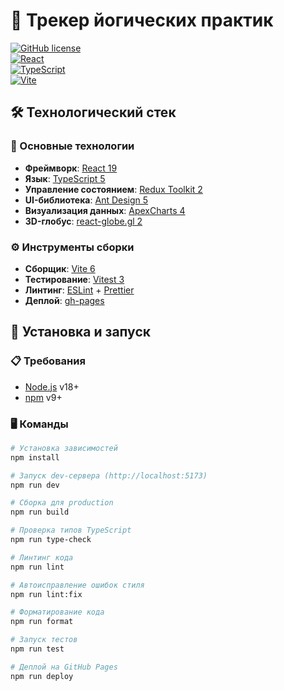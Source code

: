 # 🌿 Трекер йогических практик

[![GitHub license](https://img.shields.io/badge/license-MIT-blue.svg)](LICENSE)  
[![React](https://img.shields.io/badge/React-19.1.0-blue)](https://reactjs.org/)  
[![TypeScript](https://img.shields.io/badge/TypeScript-5.8.2-blue)](https://www.typescriptlang.org/)  
[![Vite](https://img.shields.io/badge/Vite-6.2.4-purple)](https://vitejs.dev/)  

## 🛠️ Технологический стек

### 🔧 Основные технологии
- **Фреймворк**: [React 19](https://reactjs.org/)
- **Язык**: [TypeScript 5](https://www.typescriptlang.org/)
- **Управление состоянием**: [Redux Toolkit 2](https://redux-toolkit.js.org/)
- **UI-библиотека**: [Ant Design 5](https://ant.design/)
- **Визуализация данных**: [ApexCharts 4](https://apexcharts.com/)
- **3D-глобус**: [react-globe.gl 2](https://github.com/vasturiano/react-globe.gl)

### ⚙️ Инструменты сборки
- **Сборщик**: [Vite 6](https://vitejs.dev/)
- **Тестирование**: [Vitest 3](https://vitest.dev/)
- **Линтинг**: [ESLint](https://eslint.org/) + [Prettier](https://prettier.io/)
- **Деплой**: [gh-pages](https://github.com/tschaub/gh-pages)

## 🚀 Установка и запуск

### 📋 Требования
- [Node.js](https://nodejs.org/) v18+
- [npm](https://www.npmjs.com/) v9+

### 🖥️ Команды
```bash
# Установка зависимостей
npm install

# Запуск dev-сервера (http://localhost:5173)
npm run dev

# Сборка для production
npm run build

# Проверка типов TypeScript
npm run type-check

# Линтинг кода
npm run lint

# Автоисправление ошибок стиля
npm run lint:fix

# Форматирование кода
npm run format

# Запуск тестов
npm run test

# Деплой на GitHub Pages
npm run deploy